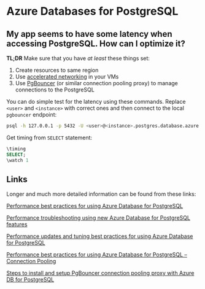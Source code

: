 # Azure Databases for PostgreSQL

## My app seems to have some latency when accessing PostgreSQL. How can I optimize it?

**TL;DR** Make sure that you have _at least_ these things set:

1. Create resources to same region
2. Use [accelerated networking](https://docs.microsoft.com/en-us/azure/virtual-network/create-vm-accelerated-networking-cli) in your VMs
3. Use [PgBouncer](https://techcommunity.microsoft.com/t5/azure-database-for-postgresql/steps-to-install-and-setup-pgbouncer-connection-pooling-proxy/ba-p/730555) (or similar connection pooling proxy) to manage connections to the PostgreSQL

You can do simple test for the latency using these commands.
Replace `<user>` and `<instance>` with correct ones and
then connect to the local `pgbouncer` endpoint:

```bash
psql -h 127.0.0.1 -p 5432 -U <user>@<instance>.postgres.database.azure.com -d postgres
```

Get timing from `SELECT` statement:

```sql
\timing
SELECT;
\watch 1
```

## Links

Longer and much more detailed information can be found from these links:

[Performance best practices for using Azure Database for PostgreSQL](https://azure.microsoft.com/en-us/blog/performance-best-practices-for-using-azure-database-for-postgresql/)

[Performance troubleshooting using new Azure Database for PostgreSQL features](https://azure.microsoft.com/en-us/blog/performance-troubleshooting-using-new-azure-database-for-postgresql-features/)

[Performance updates and tuning best practices for using Azure Database for PostgreSQL](https://azure.microsoft.com/en-us/blog/performance-updates-and-tuning-best-practices-for-using-azure-database-for-postgresql/)

[Performance best practices for using Azure Database for PostgreSQL – Connection Pooling](https://azure.microsoft.com/en-us/blog/performance-best-practices-for-using-azure-database-for-postgresql-connection-pooling/)

[Steps to install and setup PgBouncer connection pooling proxy with Azure DB for PostgreSQL](https://techcommunity.microsoft.com/t5/azure-database-for-postgresql/steps-to-install-and-setup-pgbouncer-connection-pooling-proxy/ba-p/730555)

